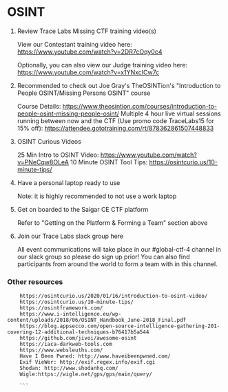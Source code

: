 # OSINT

1. Review Trace Labs Missing CTF training video(s)

    View our Contestant training video here: https://www.youtube.com/watch?v=2DR7cOqy0c4

    Optionally, you can also view our Judge training video here: https://www.youtube.com/watch?v=x1YNxcICw7c 

2. Recommended to check out Joe Gray's TheOSINTion's "Introduction to People OSINT/Missing Persons OSINT" course

    Course Details: https://www.theosintion.com/courses/introduction-to-people-osint-missing-people-osint/
    Multiple 4 hour live virtual sessions running between now and the CTF (Use promo code TraceLabs15 for 15% off): https://attendee.gototraining.com/rt/878362861507448833 

3. OSINT Curious Videos

    25 Min Intro to OSINT Video: https://www.youtube.com/watch?v=PNeCqw8OLeA
    10 Minute OSINT Tool Tips: https://osintcurio.us/10-minute-tips/

4. Have a personal laptop ready to use

    Note: it is highly recommended to not use a work laptop

5. Get on boarded to the Saigar CE CTF platform

    Refer to "Getting on the Platform & Forming a Team" section above

6. Join our Trace Labs slack group here

    All event communications will take place in our #global-ctf-4 channel in our slack group so please do sign up prior! You can also find participants from around the world to form a team with in this channel.
### Other resources 
```
    https://osintcurio.us/2020/01/16/introduction-to-osint-video/
    https://osintcurio.us/10-minute-tips/
    https://osintframework.com/
    https://www.i-intelligence.eu/wp-content/uploads/2018/06/OSINT_Handbook_June-2018_Final.pdf
    https://blog.appsecco.com/open-source-intelligence-gathering-201-covering-12-additional-techniques-b76417b5a544
    https://github.com/jivoi/awesome-osint
    https://iaca-darkweb-tools.com
    https://www.websleuths.com/
    Have I Been Pwned: http://www.haveibeenpwned.com/
    Exif VieWer: http://exif.regex.info/exif.cgi
    Shodan: http://www.shodanhq.com/
    Wigle:https://wigle.net/gps/gps/main/query/
    
    ```
